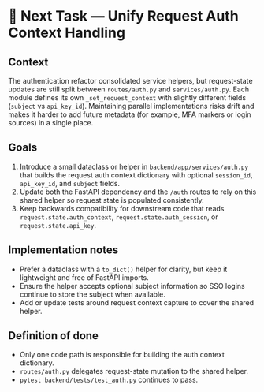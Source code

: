 # 🔄 Next Task — Unify Request Auth Context Handling

## Context
The authentication refactor consolidated service helpers, but request-state updates are still split between `routes/auth.py` and `services/auth.py`. Each module defines its own `_set_request_context` with slightly different fields (`subject` vs `api_key_id`). Maintaining parallel implementations risks drift and makes it harder to add future metadata (for example, MFA markers or login sources) in a single place.

## Goals
1. Introduce a small dataclass or helper in `backend/app/services/auth.py` that builds the request auth context dictionary with optional `session_id`, `api_key_id`, and `subject` fields.
2. Update both the FastAPI dependency and the `/auth` routes to rely on this shared helper so request state is populated consistently.
3. Keep backwards compatibility for downstream code that reads `request.state.auth_context`, `request.state.auth_session`, or `request.state.api_key`.

## Implementation notes
- Prefer a dataclass with a `to_dict()` helper for clarity, but keep it lightweight and free of FastAPI imports.
- Ensure the helper accepts optional subject information so SSO logins continue to store the subject when available.
- Add or update tests around request context capture to cover the shared helper.

## Definition of done
- Only one code path is responsible for building the auth context dictionary.
- `routes/auth.py` delegates request-state mutation to the shared helper.
- `pytest backend/tests/test_auth.py` continues to pass.
